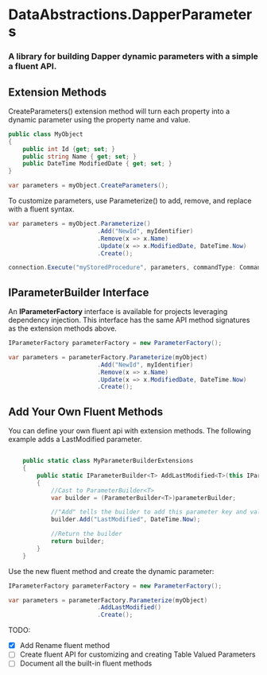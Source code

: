 # DataAbstractions.DapperParameters 

### A library for building Dapper dynamic parameters with a simple a fluent API.

## Extension Methods

CreateParameters() extension method will turn each property into a dynamic parameter using the property name and value.
```csharp
public class MyObject
{
    public int Id {get; set; }
    public string Name { get; set; }
    public DateTime ModifiedDate { get; set; }
}
```

```csharp
var parameters = myObject.CreateParameters();
```

To customize parameters, use Parameterize() to add, remove, and replace with a fluent syntax.
```csharp
var parameters = myObject.Parameterize()
                         .Add("NewId", myIdentifier)
                         .Remove(x => x.Name)
                         .Update(x => x.ModifiedDate, DateTime.Now)
                         .Create();

connection.Execute("myStoredProcedure", parameters, commandType: CommandType.StoredProcedure);                         
```

## IParameterBuilder Interface

An **IParameterFactory** interface is available for projects leveraging dependency injection. This interface has the same API method signatures as the extension methods above.  

```csharp
IParameterFactory parameterFactory = new ParameterFactory();

var parameters = parameterFactory.Parameterize(myObject)
                         .Add("NewId", myIdentifier)
                         .Remove(x => x.Name)
                         .Update(x => x.ModifiedDate, DateTime.Now)
                         .Create();

```

## Add Your Own Fluent Methods

You can define your own fluent api with extension methods.  The following example adds a LastModified parameter.

```csharp

    public static class MyParameterBuilderExtensions
    {
        public static IParameterBuilder<T> AddLastModified<T>(this IParameterBuilder<T> parameterBuilder)
        {
            //Cast to ParameterBuilder<T>
            var builder = (ParameterBuilder<T>)parameterBuilder; 

            //"Add" tells the builder to add this parameter key and value
            builder.Add("LastModified", DateTime.Now);

            //Return the builder
            return builder;
        }
    }
```

Use the new fluent method and create the dynamic parameter: 

```csharp
IParameterFactory parameterFactory = new ParameterFactory();

var parameters = parameterFactory.Parameterize(myObject)
                         .AddLastModified()
                         .Create();

```

TODO:
- [x] Add Rename fluent method
- [ ] Create fluent API for customizing and creating Table Valued Parameters
- [ ] Document all the built-in fluent methods